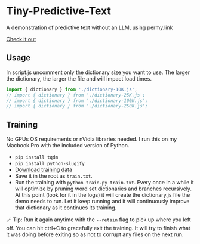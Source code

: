 # Tiny-Predictive-Text
A demonstration of predictive text without an LLM, using permy.link

[Check it out](https://adamgrant.info/tiny-predictive-text)

## Usage
In script.js uncomment only the dictionary size you want to use. The larger the dictionary, the larger the file and will impact load times.

```javascript
import { dictionary } from './dictionary-10K.js';
// import { dictionary } from './dictionary-25K.js';
// import { dictionary } from './dictionary-100K.js';
// import { dictionary } from './dictionary-250K.js';
```

## Training

No GPUs OS requirements or nVidia libraries needed. I run this on my Macbook Pro with the included version of Python.

- `pip install tqdm`
- `pip install python-slugify`
- [Download training data](https://cdn.everything.io/datasets/blogs-news-twitter.txt.zip)
- Save it in the root as `train.txt`.
- Run the training with `python train.py train.txt`. Every once in a while it will optimize by pruning word set dictionaries and branches recursively. At this point (look for it in the logs) it will create the dictionary.js file the demo needs to run. Let it keep running and it will continuously improve that dictionary as it continues its training.

🪄 Tip: Run it again anytime with the `--retain` flag to pick up where you left off.
You can hit ctrl+C to gracefully exit the training. It will try to finish what it was doing before exiting so as not to corrupt any files on the next run.
